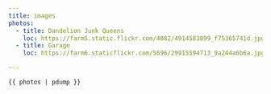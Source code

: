 ```yaml
---
title: images
photos:
  - title: Dandelion Junk Queens
    loc: https://farm5.static.flickr.com/4082/4914583899_f75365741d.jpg
  - title: Garage
    loc: https://farm6.staticflickr.com/5696/29915594713_9a244a6b6a.jpg

---
```


```
{{ photos | pdump }}
```
